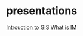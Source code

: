 presentations
=============

[Introuction to GIS](http://rodekruis.github.io/presentations/introGIS)
[What is IM](http://rodekruis.github.io/presentations/WhatisIm)
